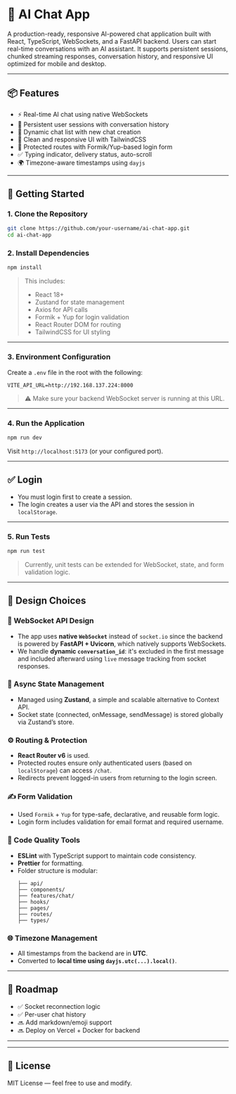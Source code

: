 
# 🤖 AI Chat App

A production-ready, responsive AI-powered chat application built with React, TypeScript, WebSockets, and a FastAPI backend. Users can start real-time conversations with an AI assistant. It supports persistent sessions, chunked streaming responses, conversation history, and responsive UI optimized for mobile and desktop.

---

## 📦 Features

- ⚡️ Real-time AI chat using native WebSockets
- 🧠 Persistent user sessions with conversation history
- 📁 Dynamic chat list with new chat creation
- 🧼 Clean and responsive UI with TailwindCSS
- 🔐 Protected routes with Formik/Yup-based login form
- ✅ Typing indicator, delivery status, auto-scroll
- 🌍 Timezone-aware timestamps using `dayjs`

---

## 🚀 Getting Started

### 1. Clone the Repository

```bash
git clone https://github.com/your-username/ai-chat-app.git
cd ai-chat-app
```

### 2. Install Dependencies

```bash
npm install
```

> This includes:
> - React 18+
> - Zustand for state management
> - Axios for API calls
> - Formik + Yup for login validation
> - React Router DOM for routing
> - TailwindCSS for UI styling

---

### 3. Environment Configuration

Create a `.env` file in the root with the following:

```env
VITE_API_URL=http://192.168.137.224:8000
```

> ⚠️ Make sure your backend WebSocket server is running at this URL.

---

### 4. Run the Application

```bash
npm run dev
```

Visit `http://localhost:5173` (or your configured port).

---

## ✅ Login

- You must login first to create a session.
- The login creates a user via the API and stores the session in `localStorage`.

---

### 5. Run Tests

```bash
npm run test
```

> Currently, unit tests can be extended for WebSocket, state, and form validation logic.

---

## 🧠 Design Choices

### 🔌 WebSocket API Design

- The app uses **native `WebSocket`** instead of `socket.io` since the backend is powered by **FastAPI + Uvicorn**, which natively supports WebSockets.
- We handle **dynamic `conversation_id`**: it's excluded in the first message and included afterward using `live` message tracking from socket responses.

### 🧪 Async State Management

- Managed using **Zustand**, a simple and scalable alternative to Context API.
- Socket state (connected, onMessage, sendMessage) is stored globally via Zustand’s store.

### ⚙️ Routing & Protection

- **React Router v6** is used.
- Protected routes ensure only authenticated users (based on `localStorage`) can access `/chat`.
- Redirects prevent logged-in users from returning to the login screen.

### ✍️ Form Validation

- Used `Formik` + `Yup` for type-safe, declarative, and reusable form logic.
- Login form includes validation for email format and required username.

### 🧽 Code Quality Tools

- **ESLint** with TypeScript support to maintain code consistency.
- **Prettier** for formatting.
- Folder structure is modular:
  ```
  ├── api/
  ├── components/
  ├── features/chat/
  ├── hooks/
  ├── pages/
  ├── routes/
  ├── types/
  ```

### 🌐 Timezone Management

- All timestamps from the backend are in **UTC**.
- Converted to **local time using `dayjs.utc(...).local()`**.

---

## 📌 Roadmap

- ✅ Socket reconnection logic
- ✅ Per-user chat history
- 🔜 Add markdown/emoji support
- 🔜 Deploy on Vercel + Docker for backend

---

---

## 📄 License

MIT License — feel free to use and modify.
